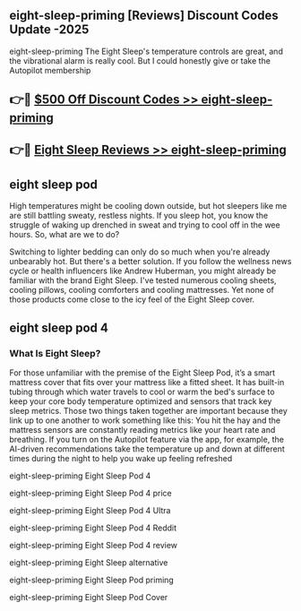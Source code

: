## eight-sleep-priming [Reviews​] Discount Codes Update -2025

eight-sleep-priming The Eight Sleep's temperature controls are great, and the vibrational alarm is really cool. But I could honestly give or take the Autopilot membership

## 👉🔴 [$500 Off Discount Codes >> eight-sleep-priming](http://download.freeplayer.one?title=eight-sleep-priming&ref=18-ES)

## 👉🔴 [Eight Sleep Reviews >> eight-sleep-priming](http://download.freeplayer.one?title=eight-sleep-priming&ref=18-ES)

## eight sleep pod

High temperatures might be cooling down outside, but hot sleepers like me are still battling sweaty, restless nights. If you sleep hot, you know the struggle of waking up drenched in sweat and trying to cool off in the wee hours. So, what are we to do?

Switching to lighter bedding can only do so much when you're already unbearably hot. But there's a better solution. If you follow the wellness news cycle or health influencers like Andrew Huberman, you might already be familiar with the brand Eight Sleep. I've tested numerous cooling sheets, cooling pillows, cooling comforters and cooling mattresses. Yet none of those products come close to the icy feel of the Eight Sleep cover.

## eight sleep pod 4

### What Is Eight Sleep?

For those unfamiliar with the premise of the Eight Sleep Pod, it’s a smart mattress cover that fits over your mattress like a fitted sheet. It has built-in tubing through which water travels to cool or warm the bed's surface to keep your core body temperature optimized and sensors that track key sleep metrics. Those two things taken together are important because they link up to one another to work something like this: You hit the hay and the mattress sensors are constantly reading metrics like your heart rate and breathing. If you turn on the Autopilot feature via the app, for example, the AI-driven recommendations take the temperature up and down at different times during the night to help you wake up feeling refreshed

eight-sleep-priming Eight Sleep Pod 4

eight-sleep-priming Eight Sleep Pod 4 price

eight-sleep-priming Eight Sleep Pod 4 Ultra

eight-sleep-priming Eight Sleep Pod 4 Reddit

eight-sleep-priming Eight Sleep Pod 4 review

eight-sleep-priming Eight Sleep alternative

eight-sleep-priming Eight Sleep Pod priming

eight-sleep-priming Eight Sleep Pod Cover